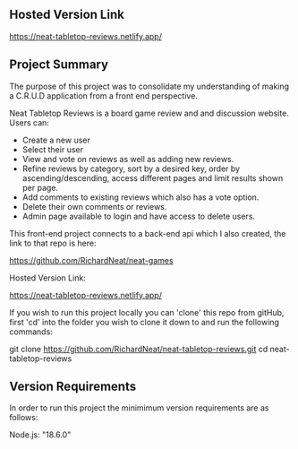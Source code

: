 ## Hosted Version Link

https://neat-tabletop-reviews.netlify.app/

## Project Summary

The purpose of this project was to consolidate my understanding of making a C.R.U.D application from a front end perspective.

Neat Tabletop Reviews is a board game review and and discussion website.
Users can:

- Create a new user
- Select their user
- View and vote on reviews as well as adding new reviews. 
- Refine reviews by category, sort by a desired key, order by ascending/descending, access different pages and limit results shown per page.
- Add comments to existing reviews which also has a vote option.
- Delete their own comments or reviews.
- Admin page available to login and have access to delete users.

This front-end project connects to a back-end api which I also created, the link to that repo is here:

https://github.com/RichardNeat/neat-games

Hosted Version Link:

https://neat-tabletop-reviews.netlify.app/

If you wish to run this project locally you can 'clone' this repo from gitHub, first 'cd' into the folder you wish to clone it down to and run the following commands:

git clone https://github.com/RichardNeat/neat-tabletop-reviews.git
cd neat-tabletop-reviews

## Version Requirements

In order to run this project the minimimum version requirements are as follows:

Node.js: "18.6.0"

